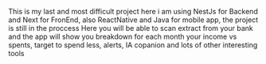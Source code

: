 This is my last and most difficult project here i am using NestJs for Backend and Next for FronEnd, also ReactNative and Java for mobile app, the project is still in the proccess
Here you will be able to scan extract from your bank and the app will show you breakdown for each month your income vs spents, target to spend less, alerts, IA copanion and lots of other interesting tools
